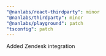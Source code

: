 ```yaml
---
"@nanlabs/react-thirdparty": minor
"@nanlabs/thirdparty": minor
"@nanlabs/playground": patch
"tsconfig": patch
---
```


Added Zendesk integration
